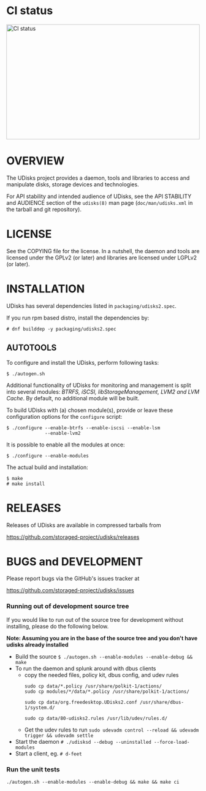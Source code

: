 CI status
=========

<img alt="CI status" src="https://fedorapeople.org/groups/storage_apis/statuses/udisks-master.svg" width="100%" height="300ex" />


OVERVIEW
========

The UDisks project provides a daemon, tools and libraries to access and
manipulate disks, storage devices and technologies.

For API stability and intended audience of UDisks, see the API STABILITY and
AUDIENCE section of the `udisks(8)` man page (`doc/man/udisks.xml` in the
tarball and git repository).


LICENSE
=======

See the COPYING file for the license. In a nutshell, the daemon and tools are
licensed under the GPLv2 (or later) and libraries are licensed under LGPLv2 (or
later).


INSTALLATION
============

UDisks has several dependencies listed in `packaging/udisks2.spec`.

If you run rpm based distro, install the dependencies by:

    # dnf builddep -y packaging/udisks2.spec

AUTOTOOLS
---------

To configure and install the UDisks, perform following tasks:

    $ ./autogen.sh

Additional functionality of UDisks for monitoring and management is split
into several modules: *BTRFS, iSCSI, libStorageManagement, LVM2 and LVM
Cache*. By default, no additional module will be built.

To build UDisks with (a) chosen module(s), provide or leave these
configuration options for the `configure` script:

    $ ./configure --enable-btrfs --enable-iscsi --enable-lsm
                  --enable-lvm2

It is possible to enable all the modules at once:

    $ ./configure --enable-modules

The actual build and installation:

    $ make
    # make install

RELEASES
========

Releases of UDisks are available in compressed tarballs from

 https://github.com/storaged-project/udisks/releases


BUGS and DEVELOPMENT
====================

Please report bugs via the GitHub's issues tracker at

 https://github.com/storaged-project/udisks/issues

 ### Running out of development source tree
 If you would like to run out of the source tree for development without installing,
 please do the following below.

 **Note: Assuming you are in the base of the source tree and
 you don't have udisks already installed**

 * Build the source `$ ./autogen.sh --enable-modules --enable-debug && make`
 * To run the daemon and splunk around with dbus clients
   * copy the needed files, policy kit, dbus config, and udev rules
     ```
     sudo cp data/*.policy /usr/share/polkit-1/actions/
     sudo cp modules/*/data/*.policy /usr/share/polkit-1/actions/

     sudo cp data/org.freedesktop.UDisks2.conf /usr/share/dbus-1/system.d/

     sudo cp data/80-udisks2.rules /usr/lib/udev/rules.d/
     ```
   * Get the udev rules to run `sudo udevadm control --reload && udevadm trigger && udevadm settle`
 * Start the daemon `# ./udisksd --debug --uninstalled --force-load-modules`
 * Start a client, eg. `# d-feet`

 ### Run the unit tests

 `./autogen.sh --enable-modules --enable-debug && make && make ci`


